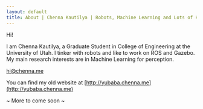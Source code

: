 ```yaml
---
layout: default
title: About | Chenna Kautilya | Robots, Machine Learning and Lots of Hacks.
---
```


Hi!

I am Chenna Kautilya, a Graduate Student in College of Engineering at the University of Utah. I tinker with robots and like to work on ROS and Gazebo. My main research interests are in Machine Learning for perception.

[hi@chenna.me](mailto:hi@chenna.me)

You can find my old website at [http://yubaba.chenna.me](http://yubaba.chenna.me)

~ More to come soon ~
